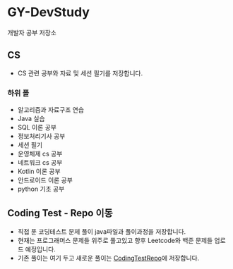 # GY-DevStudy
개발자 공부 저장소

## CS
- CS 관련 공부와 자료 및 세션 필기를 저장합니다.

### 하위 폴
- 알고리즘과 자료구조 연습
- Java 실습
- SQL 이론 공부
- 정보처리기사 공부
- 세션 필기
- 운영체제 cs 공부
- 네트워크 cs 공부
- Kotlin 이론 공부
- 안드로이드 이론 공부
- python 기초 공부

## Coding Test - Repo 이동
- 직접 푼 코딩테스트 문제 풀이 java파일과 풀이과정을 저장합니다.
- 현재는 프로그래머스 문제들 위주로 풀고있고 향후 Leetcode와 백준 문제들 업로드 예정입니다.
- 기존 풀이는 여기 두고 새로운 풀이는 [CodingTestRepo](https://github.com/ChoonB/CodingTestRepo)에 저장합니다.
